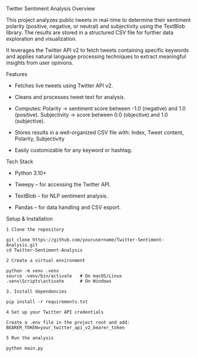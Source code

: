 Twitter Sentiment Analysis
 Overview

This project analyzes public tweets in real-time to determine their sentiment polarity (positive, negative, or neutral) and subjectivity using the TextBlob library. The results are stored in a structured CSV file for further data exploration and visualization.

It leverages the Twitter API v2 to fetch tweets containing specific keywords and applies natural language processing techniques to extract meaningful insights from user opinions.

Features

- Fetches live tweets using Twitter API v2.

- Cleans and processes tweet text for analysis.

- Computes:
    Polarity → sentiment score between -1.0 (negative) and 1.0 (positive).
    Subjectivity → score between 0.0 (objective) and 1.0 (subjective).

- Stores results in a well-organized CSV file with: Index, Tweet content, Polarity, Subjectivity
- Easily customizable for any keyword or hashtag.

Tech Stack

- Python 3.10+

- Tweepy – for accessing the Twitter API.

- TextBlob – for NLP sentiment analysis.

- Pandas – for data handling and CSV export.

Setup & Installation

    1 Clone the repository

    git clone https://github.com/yourusername/Twitter-Sentiment-Analysis.git
    cd Twitter-Sentiment-Analysis

    2 Create a virtual environment

    python -m venv .venv
    source .venv/bin/activate   # On macOS/Linux
    .venv\Scripts\activate      # On Windows

    3. Install dependencies

    pip install -r requirements.txt

    4 Set up your Twitter API credentials

    Create a .env file in the project root and add:
    BEARER_TOKEN=your_twitter_api_v2_bearer_token

    5 Run the analysis

    python main.py
